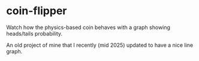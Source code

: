 # coin-flipper
Watch how the physics-based coin behaves with a graph showing heads/tails probability.

An old project of mine that I recently (mid 2025) updated to have a nice line graph.
